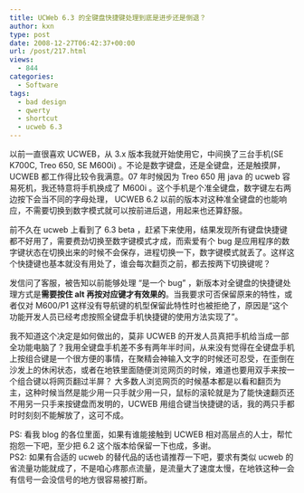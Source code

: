 ```yaml
---
title: UCWeb 6.3 的全键盘快捷键处理到底是进步还是倒退？
author: kxn
type: post
date: 2008-12-27T06:42:37+00:00
url: /post/217.html
views:
  - 844
categories:
  - Software
tags:
  - bad design
  - qwerty
  - shortcut
  - ucweb 6.3
---
```


以前一直很喜欢 UCWEB，从 3.x 版本我就开始使用它，中间换了三台手机(SE K700C, Treo 650, SE M600i) 。不论是数字键盘，还是全键盘，还是触摸屏，UCWEB 都工作得比较令我满意。07 年时候因为 Treo 650 用 java 的 ucweb 容易死机，我还特意将手机换成了 M600i 。这个手机是个准全键盘，数字键左右两边按下会当不同的字母处理， UCWEB 6.2 以前的版本对这种准全键盘的也能响应，不需要切换到数字模式就可以按前进后退，用起来也还算舒服。

前不久在 ucweb 上看到了 6.3 beta ，赶紧下来使用，结果发现所有键盘快捷键都不好用了，需要费劲切换至数字键模式才成，而索爱有个 bug 是应用程序的数字键状态在切换出来的时候不会保存，进程切换一下，数字键模式就丢了。这样这个快捷键也基本就没有用处了，谁会每次翻页之前，都去按两下切换键呢？

发信问了客服，被告知以前能够处理 “是一个 bug” ，新版本对全键盘的快捷键处理方式是**需要按住 alt 再按对应键才有效果的**。当我要求可否保留原来的特性，或者仅对 M600/P1 这样没有导航键的机型保留此特性时也被拒绝了，原因是“这个功能开发人员已经考虑按照全键盘手机快捷键的使用方法实现了”。

我不知道这个决定是如何做出的，莫非 UCWEB 的开发人员真把手机给当成一部全功能电脑了？我用全键盘手机差不多有两年半时间，从来没有觉得在全键盘手机上按组合键是一个很方便的事情，在聚精会神输入文字的时候还可忍受，在歪倒在沙发上的休闲状态，或者在地铁里面随便浏览网页的时候，难道也要用双手来按一个组合键以将网页翻过半屏？ 大多数人浏览网页的时候基本都是以看和翻页为主，这种时候当然是能少用一只手就少用一只，鼠标的滚轮就是为了能快速翻页还不用另一只手来按键盘而发明的，UCWEB 用组合键当快捷键的话，我的两只手都时时刻刻不能解放了，这可不成。

PS: 看我 blog 的各位里面，如果有谁能接触到 UCWEB 相对高层点的人士，帮忙抱怨一下吧，至少把 6.2 这个版本给保留一下也成，多谢。  
PS2: 如果有合适的 ucweb 的替代品的话也请推荐一下吧，要求有类似 ucweb 的省流量功能就成了，不是咱心疼那点流量，是流量大了速度太慢，在地铁这种一会有信号一会没信号的地方很容易被打断。
